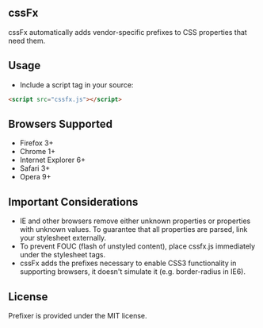 cssFx
--------

cssFx automatically adds vendor-specific prefixes to CSS properties that need them.

Usage
-----
 * Include a script tag in your source:
 
``` html
<script src="cssfx.js"></script>
```

Browsers Supported
------------------

  * Firefox 3+
  * Chrome 1+
  * Internet Explorer 6+
  * Safari 3+
  * Opera 9+

Important Considerations
------------------------

* IE and other browsers remove either unknown properties or properties with unknown values. To guarantee that all properties are parsed, link your stylesheet externally.
* To prevent FOUC (flash of unstyled content), place cssfx.js immediately under the stylesheet tags.
* cssFx adds the prefixes necessary to enable CSS3 functionality in supporting browsers, it doesn't simulate it (e.g. border-radius in IE6).

License
-------
Prefixer is provided under the MIT license.
